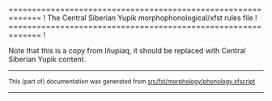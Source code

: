 ============================================================= !
The Central Siberian Yupik morphophonological/xfst rules file !
============================================================= !

Note that this is a copy from Iñupiaq, it should be replaced with Central Siberian Yupik content.

* * *

<small>This (part of) documentation was generated from [src/fst/morphology/phonology.xfscript](https://github.com/giellalt/lang-ess/blob/main/src/fst/morphology/phonology.xfscript)</small>

---

